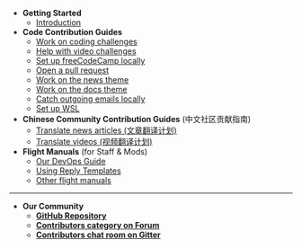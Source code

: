 - **<i class="fad fa-hourglass-start"></i> Getting Started**
  - [Introduction](/index.md 'Contribute to the freeCodeCamp.org Community')
- **<i class="fad fa-code"></i> Code Contribution Guides**
  - [Work on coding challenges](/how-to-work-on-coding-challenges.md)
  - [Help with video challenges](/how-to-help-with-video-challenges.md)
  - [Set up freeCodeCamp locally](/how-to-setup-freecodecamp-locally.md)
  - [Open a pull request](/how-to-open-a-pull-request.md)
  - [Work on the news theme](/how-to-work-on-the-news-theme.md)
  - [Work on the docs theme](/how-to-work-on-the-docs-theme.md)
  - [Catch outgoing emails locally](/how-to-catch-outgoing-emails-locally.md)
  - [Set up WSL](/how-to-setup-wsl.md)
- **<i class="fad fa-language"></i> Chinese Community Contribution Guides** (中文社区贡献指南)
  - [Translate news articles (文章翻译计划)](/chinese-guides/news-translations.md)
  - [Translate videos (视频翻译计划)](/chinese-guides/video-translations.md)
- **<i class="fad fa-plane-alt"></i> Flight Manuals** (for Staff & Mods)
  - [Our DevOps Guide](/devops.md)
  - [Using Reply Templates](/flight-manuals/using-reply-templates.md)
  - [Other flight manuals](/flight-manuals/)

---

- **<i class="fad fa-user-friends"></i> Our Community**
  - [**<i class="fab fa-github"></i> GitHub Repository**](https://github.com/freecodecamp/freecodecamp)
  - [**<i class="fab fa-discourse"></i> Contributors category on Forum**](https://freecodecamp.org/forum/c/contributors)
  - [**<i class="fab fa-gitter"></i> Contributors chat room on Gitter**](https://gitter.im/FreeCodeCamp/Contributors)
